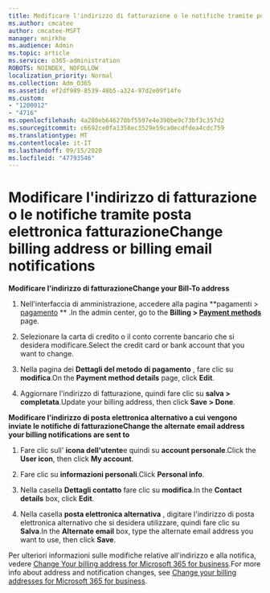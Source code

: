 ```yaml
---
title: Modificare l'indirizzo di fatturazione o le notifiche tramite posta elettronica fatturazione
ms.author: cmcatee
author: cmcatee-MSFT
manager: mnirkhe
ms.audience: Admin
ms.topic: article
ms.service: o365-administration
ROBOTS: NOINDEX, NOFOLLOW
localization_priority: Normal
ms.collection: Adm_O365
ms.assetid: ef2df989-8539-48b5-a324-97d2e09f14fe
ms.custom:
- "1200012"
- "4716"
ms.openlocfilehash: 4a280eb646270bf5597e4e390be9c73bf3c357d2
ms.sourcegitcommit: c6692ce0fa1358ec3529e59ca0ecdfdea4cdc759
ms.translationtype: MT
ms.contentlocale: it-IT
ms.lasthandoff: 09/15/2020
ms.locfileid: "47793546"
---
```

# <a name="change-billing-address-or-billing-email-notifications"></a><span data-ttu-id="4aaae-102">Modificare l'indirizzo di fatturazione o le notifiche tramite posta elettronica fatturazione</span><span class="sxs-lookup"><span data-stu-id="4aaae-102">Change billing address or billing email notifications</span></span>

<span data-ttu-id="4aaae-103">**Modificare l'indirizzo di fatturazione**</span><span class="sxs-lookup"><span data-stu-id="4aaae-103">**Change your Bill-To address**</span></span>

1. <span data-ttu-id="4aaae-104">Nell'interfaccia di amministrazione, accedere alla pagina \*\*pagamenti > [pagamento](https://go.microsoft.com/fwlink/p/?linkid=2018806) \*\* .</span><span class="sxs-lookup"><span data-stu-id="4aaae-104">In the admin center, go to the **Billing > [Payment methods](https://go.microsoft.com/fwlink/p/?linkid=2018806)** page.</span></span>

2. <span data-ttu-id="4aaae-105">Selezionare la carta di credito o il conto corrente bancario che si desidera modificare.</span><span class="sxs-lookup"><span data-stu-id="4aaae-105">Select the credit card or bank account that you want to change.</span></span>

3. <span data-ttu-id="4aaae-106">Nella pagina dei **Dettagli del metodo di pagamento** , fare clic su **modifica**.</span><span class="sxs-lookup"><span data-stu-id="4aaae-106">On the **Payment method details** page, click **Edit**.</span></span>

4. <span data-ttu-id="4aaae-107">Aggiornare l'indirizzo di fatturazione, quindi fare clic su **salva > completata**.</span><span class="sxs-lookup"><span data-stu-id="4aaae-107">Update your billing address, then click **Save > Done**.</span></span>

<span data-ttu-id="4aaae-108">**Modificare l'indirizzo di posta elettronica alternativo a cui vengono inviate le notifiche di fatturazione**</span><span class="sxs-lookup"><span data-stu-id="4aaae-108">**Change the alternate email address your billing notifications are sent to**</span></span> 

1. <span data-ttu-id="4aaae-109">Fare clic sull' **icona dell'utente**e quindi su **account personale**.</span><span class="sxs-lookup"><span data-stu-id="4aaae-109">Click the **User icon**, then click **My account**.</span></span>

2. <span data-ttu-id="4aaae-110">Fare clic su **informazioni personali**.</span><span class="sxs-lookup"><span data-stu-id="4aaae-110">Click **Personal info**.</span></span>

3. <span data-ttu-id="4aaae-111">Nella casella **Dettagli contatto** fare clic su **modifica**.</span><span class="sxs-lookup"><span data-stu-id="4aaae-111">In the **Contact details** box, click **Edit**.</span></span>

4. <span data-ttu-id="4aaae-112">Nella casella **posta elettronica alternativa** , digitare l'indirizzo di posta elettronica alternativo che si desidera utilizzare, quindi fare clic su **Salva**.</span><span class="sxs-lookup"><span data-stu-id="4aaae-112">In the **Alternate email** box, type the alternate email address you want to use, then click **Save**.</span></span>

<span data-ttu-id="4aaae-113">Per ulteriori informazioni sulle modifiche relative all'indirizzo e alla notifica, vedere [Change Your billing address for Microsoft 365 for business](https://docs.microsoft.com/microsoft-365/commerce/billing-and-payments/change-your-billing-addresses?view=o365-worldwide).</span><span class="sxs-lookup"><span data-stu-id="4aaae-113">For more info about address and notification changes, see [Change your billing addresses for Microsoft 365 for business](https://docs.microsoft.com/microsoft-365/commerce/billing-and-payments/change-your-billing-addresses?view=o365-worldwide).</span></span>
